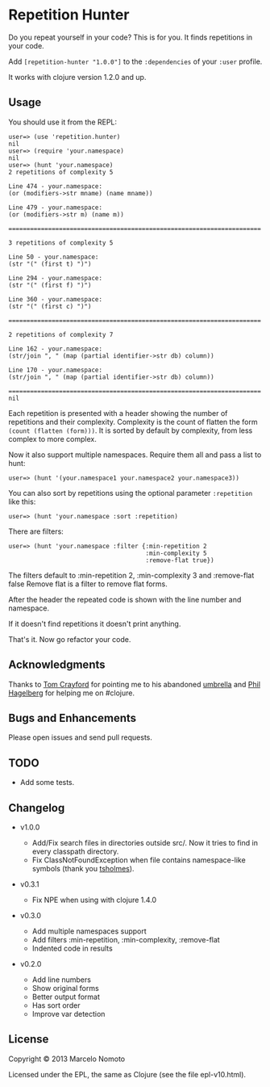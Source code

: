 # Repetition Hunter

Do you repeat yourself in your code? This is for you. It finds
repetitions in your code.

Add `[repetition-hunter "1.0.0"]` to the `:dependencies` of your
`:user` profile.

It works with clojure version 1.2.0 and up.

## Usage

You should use it from the REPL:

    user=> (use 'repetition.hunter)
    nil
    user=> (require 'your.namespace)
    nil
    user=> (hunt 'your.namespace)
    2 repetitions of complexity 5

    Line 474 - your.namespace:
    (or (modifiers->str mname) (name mname))

    Line 479 - your.namespace:
    (or (modifiers->str m) (name m))

    ======================================================================

    3 repetitions of complexity 5

    Line 50 - your.namespace:
    (str "(" (first t) ")")

    Line 294 - your.namespace:
    (str "(" (first f) ")")

    Line 360 - your.namespace:
    (str "(" (first c) ")")

    ======================================================================

    2 repetitions of complexity 7

    Line 162 - your.namespace:
    (str/join ", " (map (partial identifier->str db) column))

    Line 170 - your.namespace:
    (str/join ", " (map (partial identifier->str db) column))

    ======================================================================
    nil

Each repetition is presented with a header showing the number of repetitions
and their complexity. Complexity is the count of flatten the form
`(count (flatten (form)))`. It is sorted by default by complexity, from less
complex to more complex.

Now it also support multiple namespaces. Require them all and pass a list to
hunt:

    user=> (hunt '(your.namespace1 your.namespace2 your.namespace3))

You can also sort by repetitions using the optional parameter `:repetition`
like this:

    user=> (hunt 'your.namespace :sort :repetition)

There are filters:

    user=> (hunt 'your.namespace :filter {:min-repetition 2
                                          :min-complexity 5
                                          :remove-flat true})

The filters default to :min-repetition 2, :min-complexity 3 and :remove-flat false
Remove flat is a filter to remove flat forms.

After the header the repeated code is shown with the line number and namespace.

If it doesn't find repetitions it doesn't print anything.

That's it. Now go refactor your code.

## Acknowledgments

Thanks to [Tom Crayford](https://github.com/tcrayford) for pointing me
to his abandoned [umbrella](https://github.com/tcrayford/umbrella) and
[Phil Hagelberg](https://github.com/technomancy) for helping me on #clojure.

## Bugs and Enhancements

Please open issues and send pull requests.

## TODO

* Add some tests.

## Changelog
* v1.0.0
  * Add/Fix search files in directories outside src/. Now it tries to find in every classpath directory.
  * Fix ClassNotFoundException when file contains namespace-like symbols (thank you [tsholmes](https://github.com/tsholmes)).

* v0.3.1
  * Fix NPE when using with clojure 1.4.0

* v0.3.0
  * Add multiple namespaces support
  * Add filters :min-repetition, :min-complexity, :remove-flat
  * Indented code in results

* v0.2.0
  * Add line numbers
  * Show original forms
  * Better output format
  * Has sort order
  * Improve var detection

## License

Copyright © 2013 Marcelo Nomoto

Licensed under the EPL, the same as Clojure (see the file epl-v10.html).
